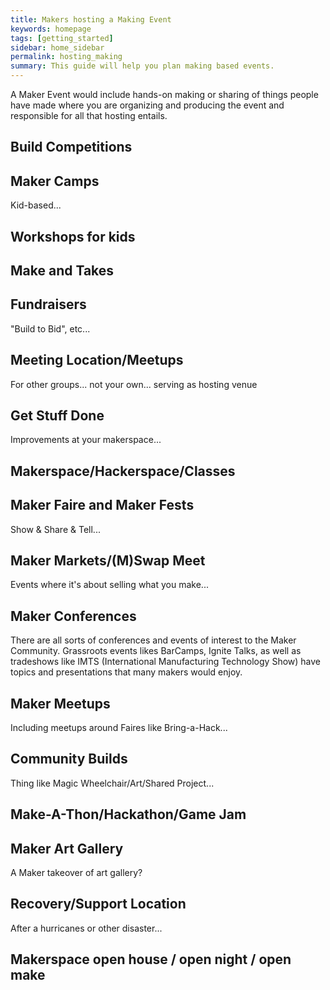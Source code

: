 ```yaml
---
title: Makers hosting a Making Event
keywords: homepage
tags: [getting_started]
sidebar: home_sidebar
permalink: hosting_making
summary: This guide will help you plan making based events.
---
```


A Maker Event would include hands-on making or sharing of things people have made where you are organizing and producing the event and responsible for all that hosting entails.

## Build Competitions

## Maker Camps

Kid-based...

## Workshops for kids

## Make and Takes

## Fundraisers

"Build to Bid", etc...

## Meeting Location/Meetups

For other groups... not your own... serving as hosting venue

## Get Stuff Done

Improvements at your makerspace...

## Makerspace/Hackerspace/Classes

## Maker Faire and Maker Fests

Show & Share & Tell...

## Maker Markets/(M)Swap Meet

Events where it's about selling what you make...

## Maker Conferences

There are all sorts of conferences and events of interest to the Maker Community. Grassroots events likes BarCamps, Ignite Talks, as well as tradeshows like IMTS (International Manufacturing Technology Show) have topics and presentations that many makers would enjoy.

## Maker Meetups

Including meetups around Faires like Bring-a-Hack...

## Community Builds

Thing like Magic Wheelchair/Art/Shared Project...

## Make-A-Thon/Hackathon/Game Jam

## Maker Art Gallery

A Maker takeover of art gallery?

## Recovery/Support Location

After a hurricanes or other disaster...

## Makerspace open house / open night / open make



